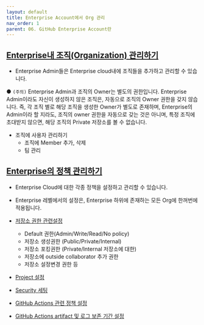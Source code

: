 ```yaml
---
layout: default
title: Enterprise Account에서 Org 관리
nav_order: 1
parent: 06. GitHub Enterprise Account란
---
```



## [Enterprise내 조직(Organization) 관리하기](https://docs.github.com/en/enterprise-cloud@latest/github/setting-up-and-managing-your-enterprise/managing-organizations-in-your-enterprise-account)
  - Enterprise Admin들은 Enterprise cloud내에 조직들을 추가하고 관리할 수 있습니다.
 
  ● `(주의)` Enterprise Admin과 조직의 Owner는 별도의 권한입니다. Enterprise Admin이라도 자신이 생성하지 않은 조직은, 자동으로 조직의 Owner 권한을 갖지 않습니다. 즉, 각 조직 별로 해당 조직을 생성한 Owner가 별도로 존재하며, Enterprise의 Admin이라 할 지라도, 조직의 owner 권한을 자동으로 갖는 것은 아니며, 특정 조직에 초대받지 않으면, 해당 조직의 Private 저장소를 볼 수 없습니다.
  
  - 조직에 사용자 관리하기
     - 조직에 Member 추가, 삭제
     - 팀 관리

## [Enterprise의 정책 관리하기](https://docs.github.com/en/free-pro-team@latest/github/setting-up-and-managing-your-enterprise/setting-policies-for-organizations-in-your-enterprise-account)
  - Enterprise Cloud에 대한 각종 정책을 설정하고 관리할 수 있습니다.
  - Enterprise 레벨에서의 설정은, Enterprise 하위에 존재하는 모든 Org에 한꺼번에 적용됩니다. 

  - [저장소 권한 관련설정](https://docs.github.com/en/enterprise-cloud@latest/github/setting-up-and-managing-your-enterprise/enforcing-repository-management-policies-in-your-enterprise-account)
     - Default 권한(Admin/Write/Read/No policy)
     - 저장소 생성권한 (Public/Private/Internal)
     - 저장소 포킹권한 (Private/Internal 저장소에 대한)
     - 저장소에 outside collaborator 추가 권한
     - 저장소 설정변경 권한 등
  - [Project 설정](https://docs.github.com/en/enterprise-cloud@latest/github/setting-up-and-managing-your-enterprise/enforcing-project-board-policies-in-your-enterprise-account)
  - [Security 세팅](https://docs.github.com/en/enterprise-cloud@latest/github/setting-up-and-managing-your-enterprise/enforcing-security-settings-in-your-enterprise-account)
  - [GitHub Actions 관련 정책 설정](https://docs.github.com/en/enterprise-cloud@latest/github/setting-up-and-managing-your-enterprise/enforcing-github-actions-policies-in-your-enterprise-account)
  - [GitHub Actions artifact 및 로그 보존 기간 설정](https://docs.github.com/en/enterprise-cloud@latest/github/setting-up-and-managing-your-enterprise/configuring-the-retention-period-for-github-actions-artifacts-and-logs-in-your-enterprise-account)